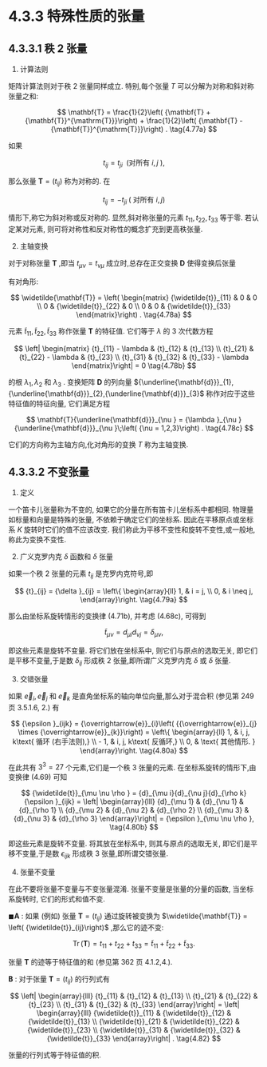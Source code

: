 # 4.3.3 特殊性质的张量

## 4.3.3.1 秩 2 张量

1. 计算法则

矩阵计算法则对于秩 2 张量同样成立. 特别,每个张量 $T$ 可以分解为对称和斜对称张量之和:

$$
\mathbf{T} = \frac{1}{2}\left( {\mathbf{T} + {\mathbf{T}}^{\mathrm{T}}}\right)  + \frac{1}{2}\left( {\mathbf{T} - {\mathbf{T}}^{\mathrm{T}}}\right) . \tag{4.77a}
$$

如果

$$
{t}_{ij} = {t}_{ji}\;\text{ (对所有 }i, j\text{ ),} \tag{4.77b}
$$

那么张量 $\mathbf{T} = \left( {t}_{ij}\right)$ 称为对称的. 在

$$
{t}_{ij} =  - {t}_{ji}\;\left( {\text{ 对所有 }i, j}\right)  \tag{4.77c}
$$

情形下,称它为斜对称或反对称的. 显然,斜对称张量的元素 ${t}_{11},{t}_{22},{t}_{33}$ 等于零. 若认定某对元素, 则可将对称性和反对称性的概念扩充到更高秩张量.

2. 主轴变换

对于对称张量 $\mathbf{T}$ ,即当 ${t}_{\mu \nu } = {t}_{\nu \mu }$ 成立时,总存在正交变换 $\mathbf{D}$ 使得变换后张量

有对角形:

$$
\widetilde{\mathbf{T}} = \left( \begin{matrix} {\widetilde{t}}_{11} & 0 & 0 \\  0 & {\widetilde{t}}_{22} & 0 \\  0 & 0 & {\widetilde{t}}_{33} \end{matrix}\right) . \tag{4.78a}
$$

元素 ${\widetilde{t}}_{11},{\widetilde{t}}_{22},{\widetilde{t}}_{33}$ 称作张量 $\mathbf{T}$ 的特征值. 它们等于 $\lambda$ 的 3 次代数方程

$$
\left| \begin{matrix} {t}_{11} - \lambda & {t}_{12} & {t}_{13} \\  {t}_{21} & {t}_{22} - \lambda & {t}_{23} \\  {t}_{31} & {t}_{32} & {t}_{33} - \lambda  \end{matrix}\right|  = 0 \tag{4.78b}
$$

的根 ${\lambda }_{1},{\lambda }_{2}$ 和 ${\lambda }_{3}$ . 变换矩阵 $\mathbf{D}$ 的列向量 ${\underline{\mathbf{d}}}_{1},{\underline{\mathbf{d}}}_{2},{\underline{\mathbf{d}}}_{3}$ 称作对应于这些特征值的特征向量, 它们满足方程

$$
\mathbf{T}{\underline{\mathbf{d}}}_{\nu } = {\lambda }_{\nu }{\underline{\mathbf{d}}}_{\nu }\;\left( {\nu  = 1,2,3}\right) . \tag{4.78c}
$$

它们的方向称为主轴方向,化对角形的变换 $T$ 称为主轴变换.

## 4.3.3.2 不变张量

1. 定义

一个笛卡儿张量称为不变的, 如果它的分量在所有笛卡儿坐标系中都相同. 物理量如标量和向量是特殊的张量, 不依赖于确定它们的坐标系. 因此在平移原点或坐标系 $K$ 旋转时它们的值不应该改变. 我们称此为平移不变性和旋转不变性,或一般地, 称此为变换不变性.

2. 广义克罗内克 $\delta$ 函数和 $\delta$ 张量

如果一个秩 2 张量的元素 ${t}_{ij}$ 是克罗内克符号,即

$$
{t}_{ij} = {\delta }_{ij} = \left\{  \begin{array}{ll} 1, & i = j, \\  0, & i \neq  j, \end{array}\right.  \tag{4.79a}
$$

那么由坐标系旋转情形的变换律 (4.71b), 并考虑 (4.68c), 可得到

$$
{\widetilde{t}}_{\mu \nu } = {d}_{\mu i}{d}_{\nu j} = {\delta }_{\mu \nu }, \tag{4.79b}
$$

即这些元素是旋转不变量. 将它们放在坐标系中, 则它们与原点的选取无关, 即它们是平移不变量,于是数 ${\delta }_{ij}$ 形成秩 2 张量,即所谓广义克罗内克 $\delta$ 或 $\delta$ 张量.

3. 交错张量

如果 ${\overrightarrow{e}}_{i},{\overrightarrow{e}}_{j}$ 和 ${\overrightarrow{e}}_{k}$ 是直角坐标系的轴向单位向量,那么对于混合积 (参见第 249 页 3.5.1.6, 2.) 有

$$
{\epsilon }_{ijk} = {\overrightarrow{e}}_{i}\left( {{\overrightarrow{e}}_{j} \times  {\overrightarrow{e}}_{k}}\right)  = \left\{  \begin{array}{ll} 1, & i, j, k\text{ 循环 (右手法则),} \\   - 1, & i, j, k\text{ 反循环,} \\  0, & \text{ 其他情形. } \end{array}\right.  \tag{4.80a}
$$

在此共有 ${3}^{3} = {27}$ 个元素,它们是一个秩 3 张量的元素. 在坐标系旋转的情形下,由变换律 (4.69) 可知

$$
{\widetilde{t}}_{\mu \nu \rho } = {d}_{\mu i}{d}_{\nu j}{d}_{\rho k}{\epsilon }_{ijk} = \left| \begin{array}{lll} {d}_{\mu 1} & {d}_{\nu 1} & {d}_{\rho 1} \\  {d}_{\mu 2} & {d}_{\nu 2} & {d}_{\rho 2} \\  {d}_{\mu 3} & {d}_{\nu 3} & {d}_{\rho 3} \end{array}\right|  = {\epsilon }_{\mu \nu \rho }, \tag{4.80b}
$$

即这些元素是旋转不变量. 将其放在坐标系中, 则其与原点的选取无关, 即它们是平移不变量,于是数 ${\epsilon }_{ijk}$ 形成秩 3 张量,即所谓交错张量.

4. 张量不变量

在此不要将张量不变量与不变张量混淆. 张量不变量是张量的分量的函数, 当坐标系旋转时, 它们的形式和值不变.

$\blacksquare \mathbf{A}$ : 如果 (例如) 张量 $\mathbf{T} = \left( {t}_{ij}\right)$ 通过旋转被变换为 $\widetilde{\mathbf{T}} = \left( {\widetilde{t}}_{ij}\right)$ ,那么它的迹不变:

$$
\operatorname{Tr}\left( \mathbf{T}\right)  = {t}_{11} + {t}_{22} + {t}_{33} = {\widetilde{t}}_{11} + {\widetilde{t}}_{22} + {\widetilde{t}}_{33}. \tag{4.81}
$$

张量 $\mathbf{T}$ 的迹等于特征值的和 (参见第 362 页 4.1.2,4.).

$\mathbf{B}$ : 对于张量 $\mathbf{T} = \left( {t}_{ij}\right)$ 的行列式有

$$
\left| \begin{array}{lll} {t}_{11} & {t}_{12} & {t}_{13} \\  {t}_{21} & {t}_{22} & {t}_{23} \\  {t}_{31} & {t}_{32} & {t}_{33} \end{array}\right|  = \left| \begin{array}{lll} {\widetilde{t}}_{11} & {\widetilde{t}}_{12} & {\widetilde{t}}_{13} \\  {\widetilde{t}}_{21} & {\widetilde{t}}_{22} & {\widetilde{t}}_{23} \\  {\widetilde{t}}_{31} & {\widetilde{t}}_{32} & {\widetilde{t}}_{33} \end{array}\right| . \tag{4.82}
$$

张量的行列式等于特征值的积.
